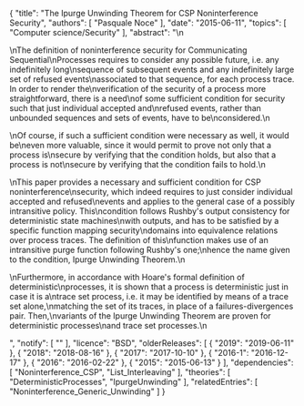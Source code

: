 {
    "title": "The Ipurge Unwinding Theorem for CSP Noninterference Security",
    "authors": [
        "Pasquale Noce"
    ],
    "date": "2015-06-11",
    "topics": [
        "Computer science/Security"
    ],
    "abstract": "\n<p>\nThe definition of noninterference security for Communicating Sequential\nProcesses requires to consider any possible future, i.e. any indefinitely long\nsequence of subsequent events and any indefinitely large set of refused events\nassociated to that sequence, for each process trace. In order to render the\nverification of the security of a process more straightforward, there is a need\nof some sufficient condition for security such that just individual accepted and\nrefused events, rather than unbounded sequences and sets of events, have to be\nconsidered.\n</p><p>\nOf course, if such a sufficient condition were necessary as well, it would be\neven more valuable, since it would permit to prove not only that a process is\nsecure by verifying that the condition holds, but also that a process is not\nsecure by verifying that the condition fails to hold.\n</p><p>\nThis paper provides a necessary and sufficient condition for CSP noninterference\nsecurity, which indeed requires to just consider individual accepted and refused\nevents and applies to the general case of a possibly intransitive policy. This\ncondition follows Rushby's output consistency for deterministic state machines\nwith outputs, and has to be satisfied by a specific function mapping security\ndomains into equivalence relations over process traces. The definition of this\nfunction makes use of an intransitive purge function following Rushby's one;\nhence the name given to the condition, Ipurge Unwinding Theorem.\n</p><p>\nFurthermore, in accordance with Hoare's formal definition of deterministic\nprocesses, it is shown that a process is deterministic just in case it is a\ntrace set process, i.e. it may be identified by means of a trace set alone,\nmatching the set of its traces, in place of a failures-divergences pair. Then,\nvariants of the Ipurge Unwinding Theorem are proven for deterministic processes\nand trace set processes.\n</p>",
    "notify": [
        ""
    ],
    "licence": "BSD",
    "olderReleases": [
        {
            "2019": "2019-06-11"
        },
        {
            "2018": "2018-08-16"
        },
        {
            "2017": "2017-10-10"
        },
        {
            "2016-1": "2016-12-17"
        },
        {
            "2016": "2016-02-22"
        },
        {
            "2015": "2015-06-13"
        }
    ],
    "dependencies": [
        "Noninterference_CSP",
        "List_Interleaving"
    ],
    "theories": [
        "DeterministicProcesses",
        "IpurgeUnwinding"
    ],
    "relatedEntries": [
        "Noninterference_Generic_Unwinding"
    ]
}